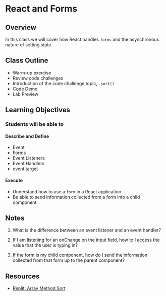 # React and Forms

## Overview

In this class we will cover how React handles `forms` and the asynchronous nature of setting state.

## Class Outline

- Warm-up exercise
- Review code challenges
- Introduction of the code challenge topic, `.sort()`
- Code Demo
- Lab Preview

## Learning Objectives

### Students will be able to

#### Describe and Define

- Event
- Forms
- Event Listeners
- Event Handlers
- event.target

#### Execute

- Understand how to use a `form` in a React application
- Be able to send information collected from a form into a child component

## Notes

1. What is the difference between an event listener and an event handler?

1. If I am listening for an onChange on the input field, how to I access the value that the user is typing in?

1. If the form is my child component, how do I send the information collected from that form up to the parent component?

## Resources

- [Replit: Array Method Sort](https://replit.com/@sheyna/WrongKnownMacro#index.js)
